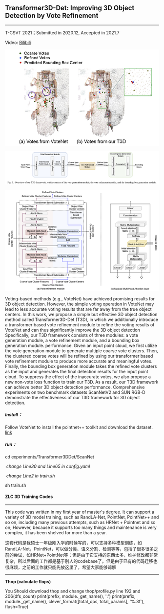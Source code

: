 ## Transformer3D-Det: Improving 3D Object Detection by Vote Refinement

------

T-CSVT 2021；Submitted in 2020.12, Accepted in 2021.7

Video: [Bilibili](https://www.bilibili.com/video/BV19q4y127zx?spm_id_from=333.337.search-card.all.click)

![image-20220405161350191](pictures\image-20220405161350191.png)

![image-20220405161428765](pictures\image-20220405161428765.png)

![image-20220405161453208](pictures\image-20220405161453208.png)



Voting-based methods (e.g., VoteNet) have achieved promising results for 3D object detection.  However, the simple voting operation in VoteNet may lead to less accurate voting results that are far away from the true object centers. In this work, we propose a simple but effective 3D object detection method called Transformer3D-Det (T3D), in which we additionally introduce a transformer based vote refinement module to refine the voting results of VoteNet and can thus significantly improve the 3D object detection Specifically, our T3D framework consists of three modules: a vote generation module, a vote refinement module, and a bounding box generation module. performance. Given an input point cloud, we first utilize the vote generation module to generate multiple coarse vote clusters. Then, the clustered coarse votes will be refined by using our transformer based vote refinement module to produce more accurate and meaningful votes. Finally, the bounding box generation module takes the refined vote clusters as the input and generates the final detection results for the input point cloud. To suppress the effect of the inaccurate votes, we also propose a new non-vote loss function to train our T3D. As a result, our T3D framework can achieve better 3D object detection performance. Comprehensive experiments on two benchmark datasets ScanNetV2 and SUN RGB-D demonstrate the effectiveness of our T3D framework for 3D object detection.



##### Install：

Follow VoteNet to install the pointnet++ toolkit and download the dataset. [link](https://github.com/facebookresearch/votenet)

##### run：

cd experiments/Transformer3DDet/ScanNet

​    *change Line30 and Line65 in config.yaml*

​    *change Line2 in train.sh*

sh train.sh



#### ZLC 3D Training Codes

------

This code was written in my first year of master's degree. It can support a variety of 3D model training, such as RandLA-Net, PointNet, PointNet++ and so on, including many previous attempts, such as HRNet + Pointnet and so on; However, because it supports too many things and maintenance is very complex, it has been shelved for more than a year.

这套代码是我硕士一年级刚入学的时候写的，可以支持多种模型训练，如RandLA-Net，PointNet，可以做分类、语义分割、检测等等，包括了很多很多之前的尝试，如HRNet+PointNet等；但是由于它支持的东西太多，维护修改都非常复杂，所以后面的工作都是基于别人的codebase了。但是由于已有的代码迁移也很麻烦，之前的工作就只能先放这里了，希望大家能够谅解

------

**Thop (calculate flops)**

You Should download thop and change thop/profile.py line 192 and 206(dfs\_count)
    print(prefix, module.\_get\_name(), ':')
    print(prefix, module.\_get\_name(), clever_format([total_ops, total_params], '%.3f'), flush=True)
